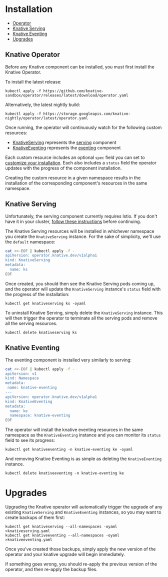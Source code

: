 # Installation

* [Operator](#knative-operator)
* [Knative Serving](#knative-serving)
* [Knative Eventing](#knative-eventing)
* [Upgrades](#upgrades)

## Knative Operator

Before any Knative component can be installed, you must first install
the Knative Operator.

To install the latest release:
```
kubectl apply -f https://github.com/knative-sandbox/operator/releases/latest/download/operator.yaml
```
Alternatively, the latest nightly build:
```
kubectl apply -f https://storage.googleapis.com/knative-nightly/operator/latest/operator.yaml
```

Once running, the operator will continuously watch for the following
custom resources:
- [KnativeServing](../config/300-serving.yaml) represents the
  [serving](https://knative.dev/development/serving/) component
- [KnativeEventing](../config/300-eventing.yaml) represents the
  [eventing](https://knative.dev/development/eventing/) component

Each custom resource includes an optional `spec` field you can set to
[customize your installation](configuration.md). Each also includes a
`status` field the operator updates with the progress of the component
installation.

Creating the custom resource in a given namespace results in the
installation of the corresponding component's resources in the same
namespace.


## Knative Serving

Unfortunately, the serving component currently requires Istio. If you
don't have it in your cluster, [follow these instructions](https://knative.dev/development/install/installing-istio/)
before continuing.

The Knative Serving resources will be installed in whichever namespace
you create the `KnativeServing` instance. For the sake of simplicity,
we'll use the `default` namespace:

```sh
cat <<-EOF | kubectl apply -f -
apiVersion: operator.knative.dev/v1alpha1
kind: KnativeServing
metadata:
  name: ks
EOF
```

Once created, you should then see the Knative Serving pods coming up,
and the operator will update the `KnativeServing` instance's `status`
field with the progress of the installation:

```
kubectl get knativeserving ks -oyaml
```

To uninstall Knative Serving, simply delete the `KnativeServing`
instance. This will then trigger the operator to terminate all the
serving pods and remove all the serving resources.

```
kubectl delete knativeserving ks
```


## Knative Eventing

The eventing component is installed very similarly to serving:

```sh
cat <<-EOF | kubectl apply -f -
apiVersion: v1
kind: Namespace
metadata:
 name: knative-eventing
---
apiVersion: operator.knative.dev/v1alpha1
kind: KnativeEventing
metadata:
  name: ke
  namespace: knative-eventing
EOF
```

The operator will install the knative eventing resources in the same
namespace as the `KnativeEventing` instance and you can monitor its
`status` field to see its progress:

```
kubectl get knativeeventing -n knative-eventing ke -oyaml
```

And removing Knative Eventing is as simple as deleting the
`KnativeEventing` instance.

```
kubectl delete knativeeventing -n knative-eventing ke
```

# Upgrades

Upgrading the Knative operator will automatically trigger the upgrade
of any existing `KnativeServing` and `KnativeEventing` instances, so
you may want to create backups of them first:

```
kubectl get knativeserving --all-namespaces -oyaml >knativeserving.yaml
kubectl get knativeeventing --all-namespaces -oyaml >knativeeventing.yaml
```

Once you've created those backups, simply apply the new version of the
operator and your knative upgrade will begin immediately. 

If something goes wrong, you should re-apply the previous version of
the operator, and then re-apply the backup files.
